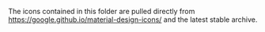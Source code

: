 The icons contained in this folder are pulled directly from https://google.github.io/material-design-icons/ and the latest stable archive.
